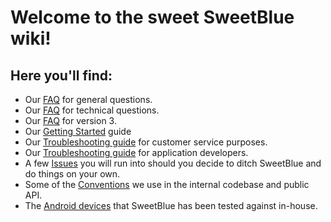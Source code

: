 # Welcome to the sweet SweetBlue wiki!

## Here you'll find:
 * Our [FAQ](FAQ_General) for general questions.
 * Our [FAQ](FAQ_Technical) for technical questions.
 * Our [FAQ](FAQ_V3) for version 3.
 * Our [Getting Started](Getting-Started) guide
 * Our [Troubleshooting guide](Troubleshooting-for-Customer-Service) for customer service purposes.
 * Our [Troubleshooting guide](Troubleshooting-for-Developers) for application developers.
 * A few [Issues](Android-BLE-Issues) you will run into should you decide to ditch SweetBlue and do things on your own.
 * Some of the [Conventions](Conventions) we use in the internal codebase and public API.
 * The [Android devices](Tested-Devices) that SweetBlue has been tested against in-house.